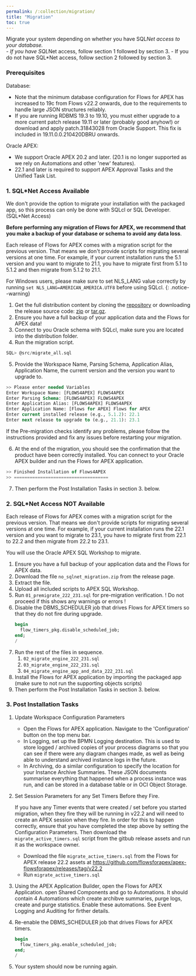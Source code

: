 ```yaml
---
permalink: /:collection/migration/
title: "Migration"
toc: true
---
```

Migrate your system depending on whether you have SQL*Net access to your database.  
    - If you have SQL*Net access, follow section 1 followed by section 3.
    - If you do not have SQL*Net access, follow section 2 followed by section 3.

### Prerequisites

Database: 
- Note that the minimum database configuration for Flows for APEX has increased to 19c from Flows v22.2 onwards, due to the requirements to handle large JSON structures reliably.
- If you are running RDBMS 19.3 to 19.10, you must either upgrade to a more current patch release 19.11 or later (probably good anyhow!) or download and apply patch.31843028 from Oracle Support.  This fix is included in 19.11.0.0.210420DBRU onwards. 

Oracle APEX:
- We support Oracle APEX 20.2 and later. (20.1 is no longer supported as we rely on Automations and other 'new' features).
- 22.1 and later is required to support APEX Approval Tasks and the Unified Task List.
  
### 1.  SQL*Net Access Available 

We don't provide the option to migrate your installation with the packaged app, so this process can only be done with SQLcl or SQL Developer. (SQL*Net Access)

**Before performing any migration of Flows for APEX, we recommend that you make a backup of your database or schema to avoid any data loss**.

Each release of Flows for APEX comes with a migration script for the previous version. That means we don't provide scripts for migrating several versions at one time. For example, if your current installation runs the 5.1 version and you want to migrate to 21.1, you have to migrate first from 5.1 to 5.1.2 and then migrate from 5.1.2 to 21.1.

For Windows users, please make sure to set NLS_LANG value correctly by running `set NLS_LANG=AMERICAN_AMERICA.UTF8` before using SQLcl.
{: .notice--warning}

1. Get the full distribution content by cloning the [repository](https://github.com/flowsforapex/apex-flowsforapex) or downloading the release source code: [zip](https://github.com/flowsforapex/apex-flowsforapex/archive/refs/tags/v23.1.zip) or [tar.gz](https://github.com/flowsforapex/apex-flowsforapex/archive/refs/tags/v23.1.tar.gz).
2. Ensure you have a full backup of your application data and the Flows for APEX data!
3. Connect to you Oracle schema with SQLcl, make sure you are located into the distribution folder.
4. Run the migration script.
```sql
SQL> @src/migrate_all.sql
```

5. Provide the Workspace Name, Parsing Schema, Application Alias, Application Name, the current version and the version you want to upgrade to.
```sql
>> Please enter needed Variables
Enter Workspace Name: [FLOWS4APEX] FLOWS4APEX
Enter Parsing Schema: [FLOWS4APEX] FLOWS4APEX
Enter Application Alias: [FLOWS4APEX] FLOWS4APEX
Enter Application Name: [Flows for APEX] Flows for APEX
Enter current installed release (e.g., 5.1.2): 22.1
Enter next release to upgrade to (e.g., 21.1): 23.1
```
If the Pre-migration checks identify any problems, please follow the instructions provided and fix any issues before restarting your migration.

6. At the end of the migration, you should see the confirmation that the product have been correctly installed. You can connect to your Oracle APEX builder and run the Flows for APEX application.
```sql
>> Finished Installation of Flows4APEX
>> ====================================
```

7.  Then perform the Post Installation Tasks in section 3. below.

### 2.  SQL*Net Access NOT Available

Each release of Flows for APEX comes with a migration script for the previous version. That means we don't provide scripts for migrating several versions at one time. For example, if your current installation runs the 22.1 version and you want to migrate to 23.1, you have to migrate first from 22.1 to 22.2  and then migrate from 22.2 to 23.1.

You will use the Oracle APEX SQL Workshop to migrate.


1. Ensure you have a full backup of your application data and the Flows for APEX data.
2. Download the file `no_sqlnet_migration.zip` from the release page.
3. Extract the file.
4. Upload all included scripts to APEX SQL Workshop.
5. Run `01_premigrate_222_231.sql` for pre-migration verification.
   ! Do not proceed if this shows any warnings or errors !
6. Disable the DBMS_SCHEDULER job that drives Flows for APEX timers so that they do not fire during upgrade.
    ```sql
    begin
      flow_timers_pkg.disable_scheduled_job;
    end;
    /
    ```
7. Run the rest of the files in sequence.
   1. `02_migrate_engine_222_231.sql`
   2. `03_migrate_engine_222_231.sql`
   3. `04_migrate_engine_app_and_data_222_231.sql`
8. Install the Flows for APEX application by importing the packaged app (make sure to not run the supporting objects scripts)
9. Then perform the Post Installation Tasks in section 3. below.



### 3. Post Installation Tasks

1. Update Workspace Configuration Parameters

     - Open the Flows for APEX application.  Navigate to the 'Configuration' button on the top menu bar.
     - In Logging, set up the BPMN Logging destination.   This is used to store logged / archived copies of your process diagrams so that you can see if there were any diagram changes made, as well as being able to understand archived instance logs in the future.
     - In Archiving, do a similar configuration to specify the location for your Instance Archive Summaries.   These JSON documents summarise everything that happened when a process instance was run, and can be stored in a database table or in OCI Object Storage.

2. Set Session Parameters for any Set Timers Before they Fire.

    If you have any Timer events that were created / set before you started migration, when they fire they will be running in v22.2 and will need to create an APEX session when they fire.  In order for this to happen correctly, ensure that you have completed the step above by setting the Configuration Parameters.   Then download the `migrate_active_timers.sql` script from the gitbub release assets and run it as the workspace owner.
      -  Download the file `migrate_active_timers.sql` from the Flows for APEX release 22.2 assets at https://github.com/flowsforapex/apex-flowsforapex/releases/tag/v22.2 
      -  Run `migrate_active_timers.sql`
   
3.  Using the APEX Application Builder, open the Flows for APEX Application.   open Shared Components and go to Automations.  It should contain 4 Automations which create archibve summaries, purge logs, create and purge statistics.  Enable these automations.    See Event Logging and Auditing for firther details.


3. Re-enable the DBMS_SCHEDULER job that drives Flows for APEX timers.
    ```sql
    begin
      flow_timers_pkg.enable_scheduled_job;
    end;
    /
    ```
2. Your system should now be running again.